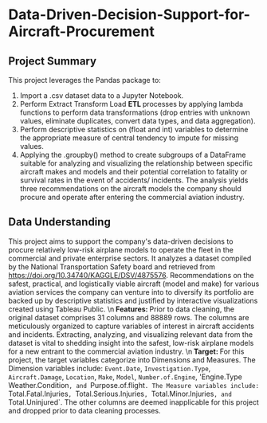 # Data-Driven-Decision-Support-for-Aircraft-Procurement
## Project Summary
This project  leverages the Pandas package to:
1) Import a .csv dataset data to a Jupyter Notebook.
2) Perform Extract Transform Load <strong> ETL </strong> processes by applying lambda functions to perform data transformations (drop entries with unknown values, eliminate duplicates, convert data types, and data aggregation).
3) Perform descriptive statistics on (float and int) variables to determine the appropriate measure of central tendency to impute for missing values.
4) Applying the .groupby() method to create subgroups of a DataFrame suitable for analyzing and visualizing the relationship between specific aircraft makes and models and their potential correlation to fatality or survival rates in the event of accidents/ incidents.
The analysis yields three recommendations on the aircraft models the company should procure and operate after entering the commercial aviation industry.
## Data Understanding
This project aims to support the company's data-driven decisions to procure relatively low-risk airplane models to operate the fleet in the commercial and private enterprise sectors. It analyzes a dataset compiled by the National Transportation Safety board and retrieved from <html>https://doi.org/10.34740/KAGGLE/DSV/4875576</html>. Recommendations on the safest, practical, and logistically viable aircraft (model and make) for various aviation services the company can venture into to diversify its portfolio are backed up by descriptive statistics and justified by interactive visualizations created using Tableau Public. 
\n<strong> Features: </strong> Prior to data cleaning, the original dataset comprises 31 columns and 88889 rows. The columns are meticulously organized to capture variables of interest in aircraft accidents and incidents. Extracting, analyzing, and visualizing relevant data from the dataset is vital to shedding insight into the safest, low-risk airplane models for a new entrant to the commercial aviation industry.
\n<strong> Target: </strong> For this project, the target variables categorize into Dimensions and Measures. The Dimension variables include: `Event.Date`, `Investigation.Type`, `Aircraft.Damage`, `Location`, `Make`, `Model`, `Number.of.Engine`, 'Engine.Type` `Weather.Condition`, and `Purpose.of.flight`. The Measure variables include: `Total.Fatal.Injuries`, `Total.Serious.Injuries`, `Total.Minor.Injuries`, and `Total.Uninjured`. The other columns are deemed inapplicable for this project and dropped prior to data cleaning processes. 

